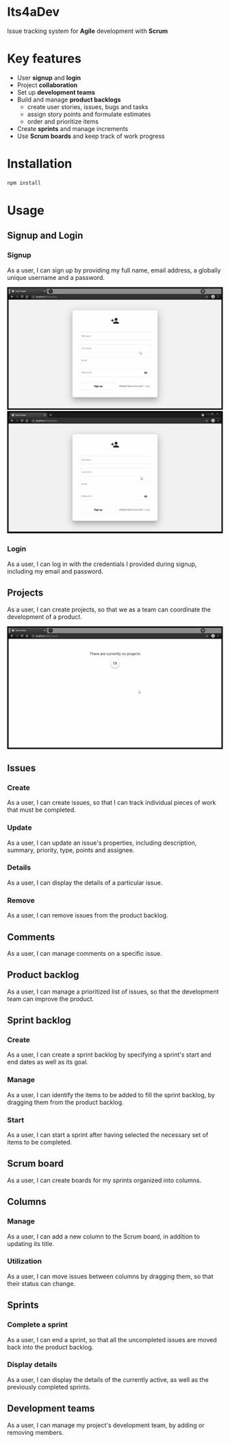 # Its4aDev

Issue tracking system for **Agile** development with **Scrum**

# Key features

- User **signup** and **login**
- Project **collaboration**
- Set up **development teams**
- Build and manage **product backlogs**
  - create user stories, issues, bugs and tasks
  - assign story points and formulate estimates
  - order and prioritize items
- Create **sprints** and manage increments
- Use **Scrum boards** and keep track of work progress

# Installation

```javascript
npm install
```

# Usage

## Signup and Login

### Signup

As a user, I can sign up by providing my full name, email address, a globally unique username and a password.

![Signup validation](/src/assets/gifs/signupValidation.gif)
![Signup validation](/src/assets/gifs/signup.gif)

### Login

As a user, I can log in with the credentials I provided during signup, including my email and password.

## Projects

As a user, I can create projects, so that we as a team can coordinate the development of a product.

![Signup validation](/src/assets/gifs/project.gif)

## Issues

### Create

As a user, I can create issues, so that I can track individual pieces of work that must be completed.

### Update

As a user, I can update an issue's properties, including description, summary, priority, type, points and assignee.

### Details

As a user, I can display the details of a particular issue.

### Remove

As a user, I can remove issues from the product backlog.

## Comments

As a user, I can manage comments on a specific issue.

## Product backlog

As a user, I can manage a prioritized list of issues, so that the development team can improve the product.

## Sprint backlog

### Create

As a user, I can create a sprint backlog by specifying a sprint's start and end dates as well as its goal.

### Manage

As a user, I can identify the items to be added to fill the sprint backlog, by dragging them from the product backlog.

### Start

As a user, I can start a sprint after having selected the necessary set of items to be completed.

## Scrum board

As a user, I can create boards for my sprints organized into columns.

## Columns

### Manage

As a user, I can add a new column to the Scrum board, in addition to updating its title.

### Utilization

As a user, I can move issues between columns by dragging them, so that their status can change.

## Sprints

### Complete a sprint

As a user, I can end a sprint, so that all the uncompleted issues are moved back into the product backlog.

### Display details

As a user, I can display the details of the currently active, as well as the previously completed sprints.

## Development teams

As a user, I can manage my project's development team, by adding or removing members.
